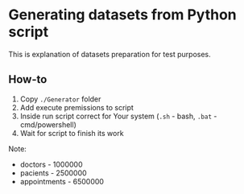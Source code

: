 # Generating datasets from Python script

This is explanation of datasets preparation for test purposes.

## How-to

1. Copy `./Generator` folder
2. Add execute premissions to script
3. Inside run script correct for Your system (`.sh` - bash, `.bat` - cmd/powershell)
4. Wait for script to finish its work

Note:
* doctors - 1000000
* pacients - 2500000
* appointments - 6500000
